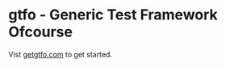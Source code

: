 # gtfo - Generic Test Framework Ofcourse

Vist [getgtfo.com](https://getgtfo.com) to get started.


